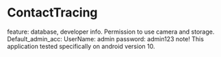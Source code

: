 # ContactTracing
feature: database, developer info. Permission to use camera and storage. Default_admin_acc: UserName: admin password: admin123
note! This application tested specifically on android version 10.
